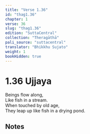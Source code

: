 ```yaml
---
title: "Verse 1.36"
id: "thag1.36"
chapter: 1
verse: 36
slug: "thag1.36"
edition: "SuttaCentral"
collection: "Theragāthā"
pali_source: "suttacentral"
translator: "Bhikkhu Sujato"
weight: 1
bookHidden: true
---
```


# 1.36 Ujjaya  

Beings flow along,  
Like fish in a stream.  
When touched by old age,  
They leap up like fish in a drying pond.

## Notes